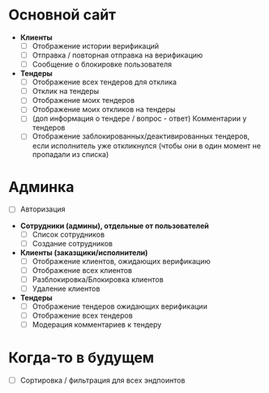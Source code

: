 # Основной сайт

- **Клиенты**
  - [ ] Отображение истории верификаций
  - [ ] Отправка / повторная отправка на верификацию
  - [ ] Сообщение о блокировке пользователя

- **Тендеры**
  - [ ] Отображение всех тендеров для отклика
  - [ ] Отклик на тендеры
  - [ ] Отображение моих тендеров
  - [ ] Отображение моих откликов на тендеры
  - [ ] (доп информация о тендере / вопрос - ответ) Комментарии у тендеров
  - [ ] Отображение заблокированных/деактивированных тендеров, если исполнитель уже откликнулся (чтобы они в один момент не пропадали из списка)

# Админка

- [ ] Авторизация

- **Сотрудники (админы), отдельные от пользователей**
  - [ ] Список сотрудников
  - [ ] Создание сотрудников

- **Клиенты (заказщики/исполнители)**
  - [ ] Отображение клиентов, ожидающих верификацию
  - [ ] Отображение всех клиентов
  - [ ] Разблокировка/Блокировка клиентов
  - [ ] Удаление клиентов

- **Тендеры**
  - [ ] Отображение тендеров ожидающих верификации
  - [ ] Отображение всех тендеров
  - [ ] Модерация комментариев к тендеру

# Когда-то в будущем

- [ ] Сортировка / фильтрация для всех эндпоинтов